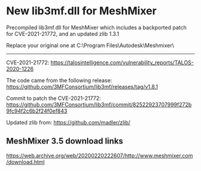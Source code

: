 # New lib3mf.dll for MeshMixer
Precompiled lib3mf.dll for MeshMixer which includes a backported patch for CVE-2021-21772, and an updated zlib 1.3.1

Replace your original one at C:\Program Files\Autodesk\Meshmixer\

---------

CVE-2021-21772: https://talosintelligence.com/vulnerability_reports/TALOS-2020-1226

The code came from the following release: https://github.com/3MFConsortium/lib3mf/releases/tag/v1.8.1

Commit to patch the CVE-2021-21772: https://github.com/3MFConsortium/lib3mf/commit/82522923707999f272b9fc94f2c6b2f24f0ef843

Updated zlib from: https://github.com/madler/zlib/

## MeshMixer 3.5 download links

https://web.archive.org/web/20200220222607/http://www.meshmixer.com/download.html
